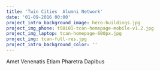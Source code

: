 ```yaml
---
title: 'Twin Cities  Alumni Network'
date: '01-09-2016 00:00'
project_intro_background_image: hero-buildings.jpg
project_img_phone: t50i01-tcan-homepage-mobile-v1.2.jpg
project_img_laptop: tcan-homepage-600px.jpg
project_img: tcan-full-res.jpg
project_intro_background_color: ''
---
```


<p class="subhead">Amet Venenatis Etiam Pharetra Dapibus</p>